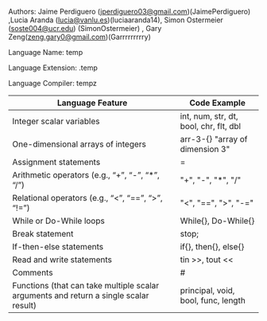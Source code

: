 Authors: Jaime Perdiguero (jperdiguero03@gmail.com)(JaimePerdiguero) ,Lucia Aranda (lucia@vanlu.es)(luciaaranda14), Simon Ostermeier (soste004@ucr.edu) (SimonOstermeier) , Gary Zeng(zeng.gary0@gmail.com)(Garrrrrrrrry)

Language Name: temp 

Language Extension: .temp

Language Compiler: tempz

| Language Feature  | Code Example |
| ------------- | ------------- |
| Integer scalar variables | int, num, str, dt, bool, chr, flt, dbl |
| One-dimensional arrays of integers |  arr-3-{}  "array of dimension 3"|
| Assignment statements | = |
| Arithmetic operators (e.g., “+”, “-”, “*”, “/”) | "+", "-", "*", "/" |
| Relational operators (e.g., “<”, “==”, “>”, “!=”) | "<", "==", ">", "-="|
| While or Do-While loops | While{},  Do-While{} |
| Break statement | stop; |
| If-then-else statements	| if{}, then{}, else{} |
| Read and write statements | tin >>, tout <<|
| Comments | # |
| Functions (that can take multiple scalar arguments and return a single scalar result) | principal, void, bool, func, length |
